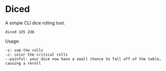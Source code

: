 # Diced

A simple CLI dice rolling tool.

```nushell
diced 1d5 2d6
```

Usage:

```nushell
-s: sum the rolls
-c: color the critical rolls
--painful: your dice now have a small chance to fall off of the table, causing a reroll
```
